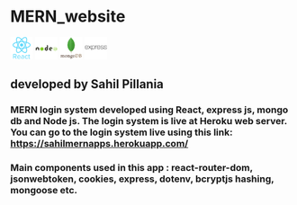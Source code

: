 # MERN_website
<a><img src="https://raw.githubusercontent.com/devicons/devicon/master/icons/react/react-original-wordmark.svg" alt="react" width="40" height="40"/></a>
<img src="https://raw.githubusercontent.com/devicons/devicon/master/icons/nodejs/nodejs-original-wordmark.svg" alt="nodejs" width="40" height="40"/>
<img src="https://raw.githubusercontent.com/devicons/devicon/master/icons/mongodb/mongodb-original-wordmark.svg" alt="mongodb" width="40" height="40"/>
<img src="https://raw.githubusercontent.com/devicons/devicon/master/icons/express/express-original-wordmark.svg" alt="express" width="40" height="40"/>

## developed by Sahil Pillania

### MERN login system developed using React, express js, mongo db and Node js. The login system is live at Heroku web server. You can go to the login system live using this link: https://sahilmernapps.herokuapp.com/

### Main components used in this app : react-router-dom, jsonwebtoken, cookies, express, dotenv, bcryptjs hashing, mongoose etc.
